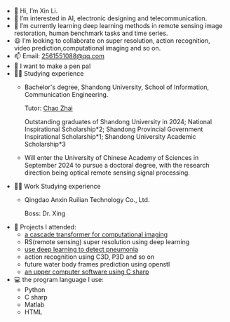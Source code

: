 - 👋 Hi, I’m Xin Li.
- 👀 I’m interested in AI, electronic designing and telecommunication.
- 🌟 I’m currently learning deep learning methods in remote sensing image restoration, human benchmark tasks and time series.
- 😃 I’m looking to collaborate on super resolution, action recognition, video prediction,computational imaging and so on.
- 📫 Email: 2561551088@qq.com
- 📨 I want to make a pen pal
- :man_student: Studying experience
  * Bachelor's degree, Shandong University, School of Information, Communication Engineering.

    Tutor: [Chao Zhai](https://scholar.google.com/citations?hl=zh-CN&user=wdj8YpwAAAAJ)

    Outstanding graduates of Shandong University in 2024; National Inspirational Scholarship\*2; Shandong Provincial Government Inspirational Scholarship\*1; Shandong University Academic Scholarship\*3
    
  * Will enter the University of Chinese Academy of Sciences in September 2024 to pursue a doctoral degree, with the research direction being optical remote sensing signal processing.
- :man_technologist: Work Studying experience
  * Qingdao Anxin Ruilian Technology Co., Ltd.
    
    Boss:  Dr. Xing
- :newspaper: Projects I attended:
  * [a cascade transformer for computational imaging](https://www.sciencedirect.com/science/article/pii/S1566253524001866)
  * RS(remote sensing) super resolution using deep learning
  * [use deep learning to detect pneumonia](https://github.com/lixin2002cn/Pneumonia-detection-assistant)
  * action recognition using C3D, P3D and so on
  * future water body frames prediction using openstl
  * [an upper computer software using C sharp](https://github.com/lixin2002cn/upper-computer)
- :computer: the program language I use:
  * Python
  * C sharp
  * Matlab
  * HTML

<!---
lixin2002cn/lixin2002cn is a ✨ special ✨ repository because its `README.md` (this file) appears on your GitHub profile.
You can click the Preview link to take a look at your changes.
--->
